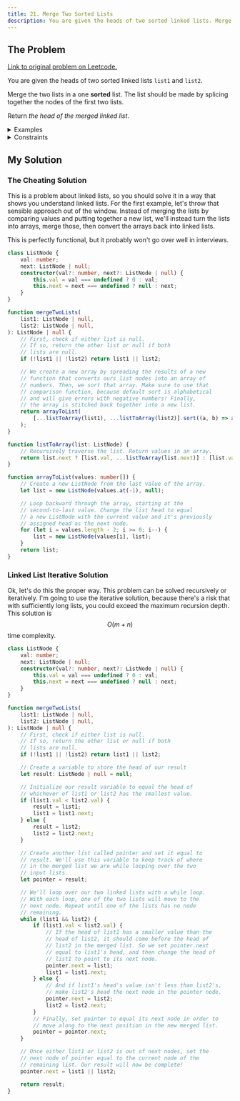 ```yaml
---
title: 21. Merge Two Sorted Lists
description: You are given the heads of two sorted linked lists. Merge the two lists in a one sorted list.
---
```


## The Problem

[Link to original problem on Leetcode.](https://leetcode.com/problems/merge-two-sorted-lists/)

You are given the heads of two sorted linked lists `list1` and `list2`.

Merge the two lists in a one **sorted** list. The list should be made by splicing together the nodes of the first two lists.

Return _the head of the merged linked list_.

<details>
<summary>Examples</summary>

Example 1:

```
Input: list1 = [1,2,4], list2 = [1,3,4]
Output: [1,1,2,3,4,4]
```

Example 2:

```
Input: list1 = [], list2 = []
Output: []
```

Example 3:

```
Input: list1 = [], list2 = [0]
Output: [0]
```

</details>

<details>
<summary>Constraints</summary>

- The number of nodes in both lists is in the range `[0, 50]`.
- `-100 <= Node.val <= 100`
- Both `list1` and `list2` are sorted in **non-decreasing** order.
</details>

## My Solution

### The Cheating Solution

This is a problem about linked lists, so you should solve it in a way that shows you understand linked lists. For the first example, let's throw that sensible approach out of the window. Instead of merging the lists by comparing values and putting together a new list, we'll instead turn the lists into arrays, merge those, then convert the arrays back into linked lists.

This is perfectly functional, but it probably won't go over well in interviews.

```typescript
class ListNode {
	val: number;
	next: ListNode | null;
	constructor(val?: number, next?: ListNode | null) {
		this.val = val === undefined ? 0 : val;
		this.next = next === undefined ? null : next;
	}
}

function mergeTwoLists(
	list1: ListNode | null,
	list2: ListNode | null,
): ListNode | null {
	// First, check if either list is null.
	// If so, return the other list or null if both
	// lists are null.
	if (!list1 || !list2) return list1 || list2;

	// We create a new array by spreading the results of a new
	// function that converts ours list nodes into an array of
	// numbers. Then, we sort that array. Make sure to use that
	// comparison function, because default sort is alphabetical
	// and will give errors with negative numbers! Finally,
	// the array is stitched back together into a new list.
	return arrayToList(
		[...listToArray(list1), ...listToArray(list2)].sort((a, b) => a - b),
	);
}

function listToArray(list: ListNode) {
	// Recursively traverse the list. Return values in an array.
	return list.next ? [list.val, ...listToArray(list.next)] : [list.val];
}

function arrayToList(values: number[]) {
	// Create a new ListNode from the last value of the array.
	let list = new ListNode(values.at(-1), null);

	// Loop backward through the array, starting at the
	// second-to-last value. Change the list head to equal
	// a new ListNode with the current value and it's previously
	// assigned head as the next node.
	for (let i = values.length - 2; i >= 0; i--) {
		list = new ListNode(values[i], list);
	}
	return list;
}
```

### Linked List Iterative Solution

Ok, let's do this the proper way. This problem can be solved recursively or iteratively. I'm going to use the iterative solution, because there's a risk that with sufficiently long lists, you could exceed the maximum recursion depth. This solution is $$O(m + n)$$ time complexity.

```typescript
class ListNode {
	val: number;
	next: ListNode | null;
	constructor(val?: number, next?: ListNode | null) {
		this.val = val === undefined ? 0 : val;
		this.next = next === undefined ? null : next;
	}
}

function mergeTwoLists(
	list1: ListNode | null,
	list2: ListNode | null,
): ListNode | null {
	// First, check if either list is null.
	// If so, return the other list or null if both
	// lists are null.
	if (!list1 || !list2) return list1 || list2;

	// Create a variable to store the head of our result
	let result: ListNode | null = null;

	// Initialize our result variable to equal the head of
	// whichever of list1 or list2 has the smallest value.
	if (list1.val < list2.val) {
		result = list1;
		list1 = list1.next;
	} else {
		result = list2;
		list2 = list2.next;
	}

	// Create another list called pointer and set it equal to
	// result. We'll use this variable to keep track of where
	// in the merged list we are while looping over the two
	// input lists.
	let pointer = result;

	// We'll loop over our two linked lists with a while loop.
	// With each loop, one of the two lists will move to the
	// next node. Repeat until one of the lists has no node
	// remaining.
	while (list1 && list2) {
		if (list1.val < list2.val) {
			// If the head of list1 has a smaller value than the
			// head of list2, it should come before the head of
			// list2 in the merged list. So we set pointer.next
			// equal to list1's head, and then change the head of
			// list1 to point to its next node.
			pointer.next = list1;
			list1 = list1.next;
		} else {
			// And if list1's head's value isn't less than list2's,
			// make list2's head the next node in the pointer node.
			pointer.next = list2;
			list2 = list2.next;
		}
		// Finally, set pointer to equal its next node in order to
		// move along to the next position in the new merged list.
		pointer = pointer.next;
	}

	// Once either list1 or list2 is out of next nodes, set the
	// next node of pointer equal to the current node of the
	// remaining list. Our result will now be complete!
	pointer.next = list1 || list2;

	return result;
}
```
